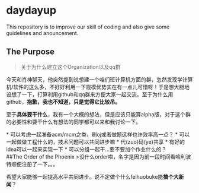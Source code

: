 # daydayup
This repository is to improve our skill of coding and also give some guidelines and anouncement.
## The Purpose
>关于为什么建立这个Organization以及qq群
  
  
<p>今天和肖神聊天，他突然提到说想建一个咱们班计算机方面的群，忽然发现学计算机/软件的这么多，不好好利用一下规模优势实在有一点儿可惜呀！于是想大胆地设想了一下，打算利用github和qq群来方便大家一起交流。至于为什么用github，<strong>抱歉，我也不知道，只是觉得它比较吊。</strong></p>
<p>至于<strong>具体要干什么</strong>，我有一个大概的想法，但是应该只能算alpha版，对于这个群的必要性和要干什么有想法的同学都可以来和我讨论一下。</p>
* 可以考虑一起准备acm/mcm之类，刷oj或者做题这样也许效率高一点？
* 可以一起做做工程什么的，技术问题可以共同进步嘛
* 代(zuo)码(ye)共享
* 有好的idea可以一起来实现一下
* 可以分组一起干...要不要加个作业什么的？
<br/>
##The Order of the Phoenix
>没什么order啦，名字是因为前一段时间看哈利波特顺便注册了一下。。。
<p>
希望大家能够一起提高水平共同进步。说不定做个什么feihuobuke能<strong>搞个大新闻</strong>？
</p>
<br/>
